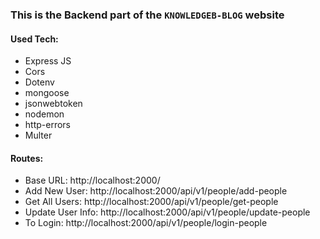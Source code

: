 ### This is the Backend part of the `KNOWLEDGEB-BLOG` website

#### Used Tech:

-   Express JS
-   Cors
-   Dotenv
-   mongoose
-   jsonwebtoken
-   nodemon
-   http-errors
-   Multer

#### Routes:

-   Base URL: http://localhost:2000/
-   Add New User: http://localhost:2000/api/v1/people/add-people
-   Get All Users: http://localhost:2000/api/v1/people/get-people
-   Update User Info: http://localhost:2000/api/v1/people/update-people
-   To Login: http://localhost:2000/api/v1/people/login-people
